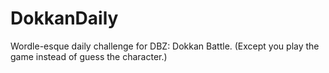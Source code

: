 # DokkanDaily
Wordle-esque daily challenge for DBZ: Dokkan Battle. (Except you play the game instead of guess the character.)
